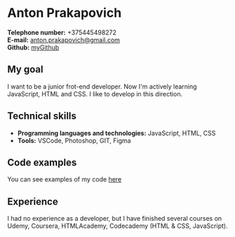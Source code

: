 # Anton Prakapovich  
**Telephone number:** +375445498272  
**E-mail:** anton.prakapovich@gmail.com  
**Github:** [myGithub](https://github.com/anton-prakapovich)  

## My goal  
I want to be a junior frot-end developer. Now I'm actively learning JavaScript, HTML and CSS. I like to develop in this direction.  

## Technical skills  
* **Programming languages and technologies:** JavaScript, HTML, CSS  
* **Tools:** VSCode, Photoshop, GIT, Figma  

## Code examples  
You can see examples of my code [here](https://github.com/anton-prakapovich)  

## Experience  
I had no experience as a developer, but I have finished several courses on Udemy, Coursera, HTMLAcademy, Codecademy (HTML & CSS, JavaScript).  
